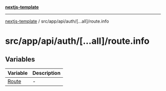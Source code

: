[**nextjs-template**](../../../../../../README.md)

---

[nextjs-template](../../../../../../README.md) / src/app/api/auth/\[...all\]/route.info

# src/app/api/auth/\[...all\]/route.info

## Variables

| Variable                    | Description |
| --------------------------- | ----------- |
| [Route](variables/Route.md) | -           |
